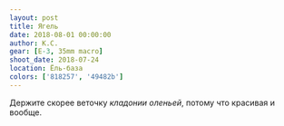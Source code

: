 ```yaml
---
layout: post
title: Ягель
date: 2018-08-01 00:00:00
author: К.С.
gear: [E-3, 35mm macro]
shoot_date: 2018-07-24
location: Ёль-база
colors: ['818257', '49482b']
---
```

Держите скорее веточку _кладонии оленьей_, потому что красивая и вообще.
